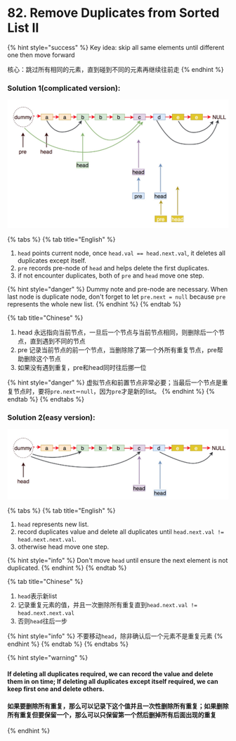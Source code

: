# 82. Remove Duplicates from Sorted List II

{% hint style="success" %}
Key idea: skip all same elements until different one then move forward

核心：跳过所有相同的元素，直到碰到不同的元素再继续往前走
{% endhint %}

### Solution 1\(complicated version\): 

![very complicated](.gitbook/assets/7.jpg)

{% tabs %}
{% tab title="English" %}
1. `head` points current node, once `head.val == head.next.val`, it deletes all duplicates except itself.
2. `pre` records pre-node of `head` and helps delete the first duplicates.
3. if not encounter duplicates, both of `pre` and `head` move one step.

{% hint style="danger" %}
Dummy note and pre-node are necessary. When last node is duplicate node, don't forget to let `pre.next = null` because `pre` represents the whole new list.
{% endhint %}
{% endtab %}

{% tab title="Chinese" %}
1. head 永远指向当前节点，一旦后一个节点与当前节点相同，则删除后一个节点，直到遇到不同的节点
2. pre 记录当前节点的前一个节点，当删除除了第一个外所有重复节点，pre帮助删除这个节点
3. 如果没有遇到重复，pre和head同时往后挪一位

{% hint style="danger" %}
虚拟节点和前置节点非常必要；当最后一个节点是重复节点时，要将`pre.next＝null`，因为`pre`才是新的list。
{% endhint %}
{% endtab %}
{% endtabs %}

### Solution 2\(easy version\):

![simple approach](.gitbook/assets/8.jpg)

{% tabs %}
{% tab title="English" %}
1. `head` represents new list.
2. record duplicates value and delete all duplicates until `head.next.val != head.next.next.val`.
3. otherwise head move one step.

{% hint style="info" %}
Don't move `head` until ensure the next element is not duplicated.
{% endhint %}
{% endtab %}

{% tab title="Chinese" %}
1. `head`表示新list
2. 记录重复元素的值，并且一次删除所有重复直到`head.next.val != head.next.next.val`
3. 否则`head`往后一步

{% hint style="info" %}
不要移动`head`，除非确认后一个元素不是重复元素
{% endhint %}
{% endtab %}
{% endtabs %}

{% hint style="warning" %}
#### If deleting all duplicates required, we can record the value and delete them in on time; If deleting all duplicates except itself required, we can keep first one and delete others.

#### 如果要删除所有重复，那么可以记录下这个值并且一次性删除所有重复；如果删除所有重复但要保留一个，那么可以只保留第一个然后删掉所有后面出现的重复
{% endhint %}

